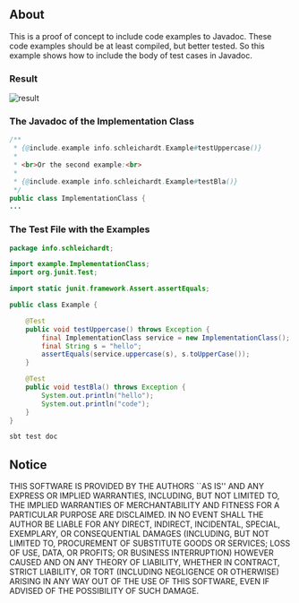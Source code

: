 ## About

This is a proof of concept to include code examples to Javadoc.
These code examples should be at least compiled, but better tested.
So this example shows how to include the body of test cases in Javadoc.

### Result
![result](https://raw.github.com/schleichardt/javadoc-taglet-sbt-example/master/doc/screenshot-javadoc-result.png)

### The Javadoc of the Implementation Class
```java
/**
 * {@include.example info.schleichardt.Example#testUppercase()}
 *
 * <br>Or the second example:<br>
 *
 * {@include.example info.schleichardt.Example#testBla()}
 */
public class ImplementationClass {
...
```

### The Test File with the Examples
```java
package info.schleichardt;

import example.ImplementationClass;
import org.junit.Test;

import static junit.framework.Assert.assertEquals;

public class Example {

    @Test
    public void testUppercase() throws Exception {
        final ImplementationClass service = new ImplementationClass();
        final String s = "hello";
        assertEquals(service.uppercase(s), s.toUpperCase());
    }

    @Test
    public void testBla() throws Exception {
        System.out.println("hello");
        System.out.println("code");
    }
}
```


```bash
sbt test doc
```

## Notice

THIS SOFTWARE IS PROVIDED BY THE AUTHORS ``AS IS'' AND ANY EXPRESS OR
IMPLIED WARRANTIES, INCLUDING, BUT NOT LIMITED TO, THE IMPLIED WARRANTIES
OF MERCHANTABILITY AND FITNESS FOR A PARTICULAR PURPOSE ARE DISCLAIMED.
IN NO EVENT SHALL THE AUTHOR BE LIABLE FOR ANY DIRECT, INDIRECT,
INCIDENTAL, SPECIAL, EXEMPLARY, OR CONSEQUENTIAL DAMAGES (INCLUDING, BUT
NOT LIMITED TO, PROCUREMENT OF SUBSTITUTE GOODS OR SERVICES; LOSS OF USE,
DATA, OR PROFITS; OR BUSINESS INTERRUPTION) HOWEVER CAUSED AND ON ANY
THEORY OF LIABILITY, WHETHER IN CONTRACT, STRICT LIABILITY, OR TORT
(INCLUDING NEGLIGENCE OR OTHERWISE) ARISING IN ANY WAY OUT OF THE USE OF
THIS SOFTWARE, EVEN IF ADVISED OF THE POSSIBILITY OF SUCH DAMAGE.
